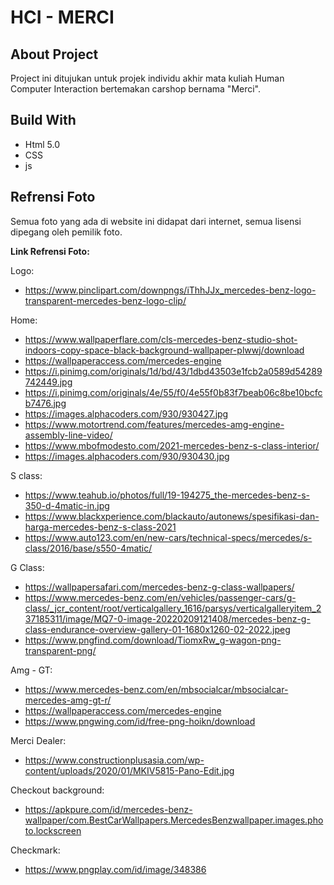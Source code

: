# HCI - MERCI

## About Project
Project ini ditujukan untuk projek individu akhir mata kuliah Human Computer Interaction bertemakan carshop bernama "Merci".


## Build With
* Html 5.0
* CSS
* js


## Refrensi Foto
Semua foto yang ada di website ini didapat dari internet, semua lisensi dipegang oleh pemilik foto.

**Link Refrensi Foto:**

Logo:
* https://www.pinclipart.com/downpngs/iThhJJx_mercedes-benz-logo-transparent-mercedes-benz-logo-clip/

Home:
* https://www.wallpaperflare.com/cls-mercedes-benz-studio-shot-indoors-copy-space-black-background-wallpaper-plwwj/download
* https://wallpaperaccess.com/mercedes-engine
* https://i.pinimg.com/originals/1d/bd/43/1dbd43503e1fcb2a0589d54289742449.jpg
* https://i.pinimg.com/originals/4e/55/f0/4e55f0b83f7beab06c8be10bcfcb7476.jpg
* https://images.alphacoders.com/930/930427.jpg
* https://www.motortrend.com/features/mercedes-amg-engine-assembly-line-video/
* https://www.mbofmodesto.com/2021-mercedes-benz-s-class-interior/
* https://images.alphacoders.com/930/930430.jpg

S class:
* https://www.teahub.io/photos/full/19-194275_the-mercedes-benz-s-350-d-4matic-in.jpg
* https://www.blackxperience.com/blackauto/autonews/spesifikasi-dan-harga-mercedes-benz-s-class-2021
* https://www.auto123.com/en/new-cars/technical-specs/mercedes/s-class/2016/base/s550-4matic/

G Class:
* https://wallpapersafari.com/mercedes-benz-g-class-wallpapers/
* https://www.mercedes-benz.com/en/vehicles/passenger-cars/g-class/_jcr_content/root/verticalgallery_1616/parsys/verticalgalleryitem_237185311/image/MQ7-0-image-20220209121408/mercedes-benz-g-class-endurance-overview-gallery-01-1680x1260-02-2022.jpeg
* https://www.pngfind.com/download/TiomxRw_g-wagon-png-transparent-png/

Amg - GT:
* https://www.mercedes-benz.com/en/mbsocialcar/mbsocialcar-mercedes-amg-gt-r/
* https://wallpaperaccess.com/mercedes-engine
* https://www.pngwing.com/id/free-png-hoikn/download

Merci Dealer:
* https://www.constructionplusasia.com/wp-content/uploads/2020/01/MKIV5815-Pano-Edit.jpg

Checkout background:
* https://apkpure.com/id/mercedes-benz-wallpaper/com.BestCarWallpapers.MercedesBenzwallpaper.images.photo.lockscreen

Checkmark:
* https://www.pngplay.com/id/image/348386
